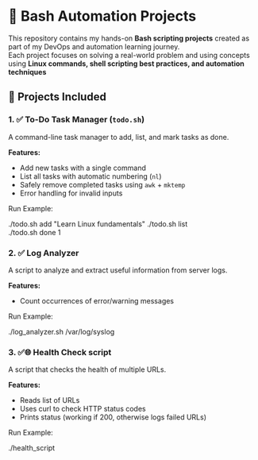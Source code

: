 # 🐚 Bash Automation Projects

This repository contains my hands-on **Bash scripting projects** created as part of my DevOps and automation learning journey.  
Each project focuses on solving a real-world problem and using concepts using **Linux commands, shell scripting best practices, and automation techniques**

## 📌 Projects Included

### 1. ✅ To-Do Task Manager (`todo.sh`)
A command-line task manager to add, list, and mark tasks as done.  

**Features:**
- Add new tasks with a single command  
- List all tasks with automatic numbering (`nl`)  
- Safely remove completed tasks using `awk` + `mktemp`  
- Error handling for invalid inputs  

Run Example:

./todo.sh add "Learn Linux fundamentals"
./todo.sh list  
./todo.sh done 1


### 2. ✅ Log Analyzer
A script to analyze and extract useful information from server logs.

**Features:**
- Count occurrences of error/warning messages

Run Example:

./log_analyzer.sh /var/log/syslog


### 3. ✅🌐 Health Check script
A script that checks the health of multiple URLs.

**Features:**
- Reads list of URLs
- Uses curl to check HTTP status codes  
- Prints status (working if 200, otherwise logs failed URLs)  

Run Example:

./health_script